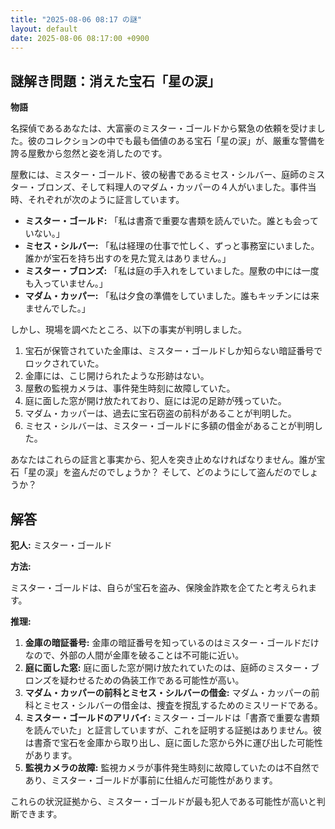 ```yaml
---
title: "2025-08-06 08:17 の謎"
layout: default
date: 2025-08-06 08:17:00 +0900
---
```

## 謎解き問題：消えた宝石「星の涙」

**物語**

名探偵であるあなたは、大富豪のミスター・ゴールドから緊急の依頼を受けました。彼のコレクションの中でも最も価値のある宝石「星の涙」が、厳重な警備を誇る屋敷から忽然と姿を消したのです。

屋敷には、ミスター・ゴールド、彼の秘書であるミセス・シルバー、庭師のミスター・ブロンズ、そして料理人のマダム・カッパーの４人がいました。事件当時、それぞれが次のように証言しています。

*   **ミスター・ゴールド:** 「私は書斎で重要な書類を読んでいた。誰とも会っていない。」
*   **ミセス・シルバー:** 「私は経理の仕事で忙しく、ずっと事務室にいました。誰かが宝石を持ち出すのを見た覚えはありません。」
*   **ミスター・ブロンズ:** 「私は庭の手入れをしていました。屋敷の中には一度も入っていません。」
*   **マダム・カッパー:** 「私は夕食の準備をしていました。誰もキッチンには来ませんでした。」

しかし、現場を調べたところ、以下の事実が判明しました。

1.  宝石が保管されていた金庫は、ミスター・ゴールドしか知らない暗証番号でロックされていた。
2.  金庫には、こじ開けられたような形跡はない。
3.  屋敷の監視カメラは、事件発生時刻に故障していた。
4.  庭に面した窓が開け放たれており、庭には泥の足跡が残っていた。
5.  マダム・カッパーは、過去に宝石窃盗の前科があることが判明した。
6.  ミセス・シルバーは、ミスター・ゴールドに多額の借金があることが判明した。

あなたはこれらの証言と事実から、犯人を突き止めなければなりません。誰が宝石「星の涙」を盗んだのでしょうか？ そして、どのようにして盗んだのでしょうか？

## 解答

**犯人:** ミスター・ゴールド

**方法:**

ミスター・ゴールドは、自らが宝石を盗み、保険金詐欺を企てたと考えられます。

**推理:**

1.  **金庫の暗証番号:** 金庫の暗証番号を知っているのはミスター・ゴールドだけなので、外部の人間が金庫を破ることは不可能に近い。
2.  **庭に面した窓:** 庭に面した窓が開け放たれていたのは、庭師のミスター・ブロンズを疑わせるための偽装工作である可能性が高い。
3.  **マダム・カッパーの前科とミセス・シルバーの借金:** マダム・カッパーの前科とミセス・シルバーの借金は、捜査を撹乱するためのミスリードである。
4.  **ミスター・ゴールドのアリバイ:** ミスター・ゴールドは「書斎で重要な書類を読んでいた」と証言していますが、これを証明する証拠はありません。彼は書斎で宝石を金庫から取り出し、庭に面した窓から外に運び出した可能性があります。
5.  **監視カメラの故障:** 監視カメラが事件発生時刻に故障していたのは不自然であり、ミスター・ゴールドが事前に仕組んだ可能性があります。

これらの状況証拠から、ミスター・ゴールドが最も犯人である可能性が高いと判断できます。
